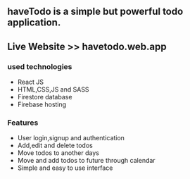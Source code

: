 ## haveTodo is a simple but powerful todo application.
## Live Website >> havetodo.web.app


### used technologies
* React JS
* HTML,CSS,JS and SASS
* Firestore database
* Firebase hosting


### Features
* User login,signup and authentication
* Add,edit and delete todos
* Move todos to another days
* Move and add todos to future through calendar
* Simple and easy to use interface
